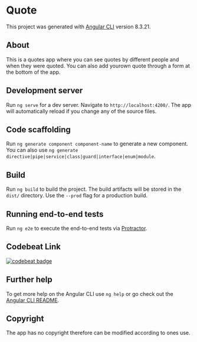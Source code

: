 # Quote

This project was generated with [Angular CLI](https://github.com/angular/angular-cli) version 8.3.21.

## About

This is a quotes app where you can see quotes by different people and when they were quoted.
You can also add yourown quote through a form at the bottom of the app.

## Development server

Run `ng serve` for a dev server. Navigate to `http://localhost:4200/`. The app will automatically reload if you change any of the source files.

## Code scaffolding

Run `ng generate component component-name` to generate a new component. You can also use `ng generate directive|pipe|service|class|guard|interface|enum|module`.

## Build

Run `ng build` to build the project. The build artifacts will be stored in the `dist/` directory. Use the `--prod` flag for a production build.


## Running end-to-end tests

Run `ng e2e` to execute the end-to-end tests via [Protractor](http://www.protractortest.org/).

## Codebeat Link
[![codebeat badge](https://codebeat.co/badges/09d8f5ae-f333-421c-ae56-7d3b247c04f1)](https://codebeat.co/projects/github-com-timothybaraka-quote-master)

## Further help

To get more help on the Angular CLI use `ng help` or go check out the [Angular CLI README](https://github.com/angular/angular-cli/blob/master/README.md).

## Copyright

The app has no copyright therefore can be modified according to ones use.
